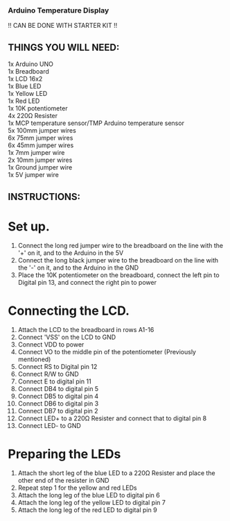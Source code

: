 ### Arduino Temperature Display

!! CAN BE DONE WITH STARTER KIT !!


## THINGS YOU WILL NEED:
1x Arduino UNO \
1x Breadboard\
1x LCD 16x2\
1x Blue LED\
1x Yellow LED\
1x Red LED\
1x 10K potentiometer\
4x 220Ω Resister\
1x MCP temperature sensor/TMP Arduino temperature sensor\
5x 100mm jumper wires\
6x 75mm jumper wires\
6x 45mm jumper wires\
1x 7mm jumper wire\
2x 10mm jumper wires\
1x Ground jumper wire\
1x 5V jumper wire

## INSTRUCTIONS:

# Set up.
1. Connect the long red jumper wire to the breadboard on the line with the '+' on it, and to the Arduino in the 5V
2. Connect the long black jumper wire to the breadboard on the line with the '-' on it, and to the Arduino in the GND
3. Place the 10K potentiometer on the breadboard, connect the left pin to Digital pin 13, and connect the right pin to power


# Connecting the LCD.
1. Attach the LCD to the breadboard in rows A1-16
2. Connect 'VSS' on the LCD to GND
3. Connect VDD to power
4. Connect VO to the middle pin of the potentiometer (Previously mentioned)
5. Connect RS to Digital pin 12
6. Connect R/W to GND
7. Connect E to digital pin 11
8. Connect DB4 to digital pin 5
9. Connect DB5 to digital pin 4
10. Connect DB6 to digital pin 3
11. Connect DB7 to digital pin 2
12. Connect LED+ to a 220Ω Resister and connect that to digital pin 8
13. Connect LED- to GND

# Preparing the LEDs
1. Attach the short leg of the blue LED to a 220Ω Resister and place the other end of the resister in GND
2. Repeat step 1 for the yellow and red LEDs
3. Attach the long leg of the blue LED to digital pin 6
4. Attach the long leg of the yellow LED to digital pin 7
5. Attach the long leg of the red LED to digital pin 9


